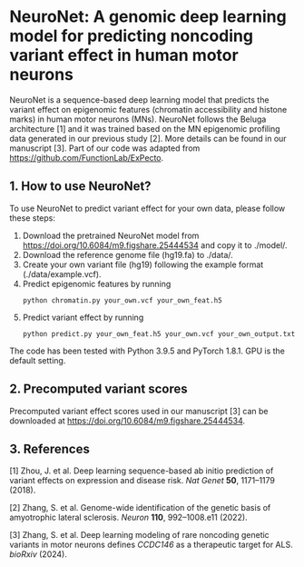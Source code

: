 # NeuroNet: A genomic deep learning model for predicting noncoding variant effect in human motor neurons
NeuroNet is a sequence-based deep learning model that predicts the variant effect on epigenomic features (chromatin accessibility and histone marks) in human motor neurons (MNs). NeuroNet follows the Beluga architecture [1] and it was trained based on the MN epigenomic profiling data generated in our previous study [2]. More details can be found in our manuscript [3]. Part of our code was adapted from https://github.com/FunctionLab/ExPecto.
## 1. How to use NeuroNet?
To use NeuroNet to predict variant effect for your own data, please follow these steps:

1. Download the pretrained NeuroNet model from https://doi.org/10.6084/m9.figshare.25444534 and copy it to ./model/.
2. Download the reference genome file (hg19.fa) to ./data/.
3. Create your own variant file (hg19) following the example format (./data/example.vcf).
4. Predict epigenomic features by running
   ```
   python chromatin.py your_own.vcf your_own_feat.h5
   ```
5. Predict variant effect by running
   ```
   python predict.py your_own_feat.h5 your_own.vcf your_own_output.txt
   ```
The code has been tested with Python 3.9.5 and PyTorch 1.8.1. GPU is the default setting.
## 2. Precomputed variant scores
Precomputed variant effect scores used in our manuscript [3] can be downloaded at https://doi.org/10.6084/m9.figshare.25444534.
## 3. References
[1] Zhou, J. et al. Deep learning sequence-based ab initio prediction of variant effects on expression and disease risk. *Nat Genet* **50**, 1171–1179 (2018).

[2] Zhang, S. et al. Genome-wide identification of the genetic basis of amyotrophic lateral sclerosis. *Neuron* **110**, 992–1008.e11 (2022).

[3] Zhang, S. et al. Deep learning modeling of rare noncoding genetic variants in motor neurons defines *CCDC146* as a therapeutic target for ALS. *bioRxiv* (2024).
